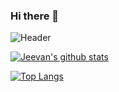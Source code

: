 ### Hi there 👋
![Header](https://user-images.githubusercontent.com/35773953/102515019-2b5bb780-40c8-11eb-920e-9238e74ac24d.png)

<!--
**Jeevz10/Jeevz10** is a ✨ _special_ ✨ repository because its `README.md` (this file) appears on your GitHub profile.


Here are some ideas to get you started:

- 🔭 I’m currently working on ...
- 🌱 I’m currently learning ...
- 👯 I’m looking to collaborate on ...
- 🤔 I’m looking for help with ...
- 💬 Ask me about ...
- 📫 How to reach me: ...
- 😄 Pronouns: ...
- ⚡ Fun fact: ...
-->
[![Jeevan's github stats](https://github-readme-stats.vercel.app/api?username=Jeevz10)](https://github.com/Jeevz10/github-readme-stats)

[![Top Langs](https://github-readme-stats.vercel.app/api/top-langs/?username=Jeevz10&layout=compact)](https://github.com/Jeevz10/github-readme-stats)
